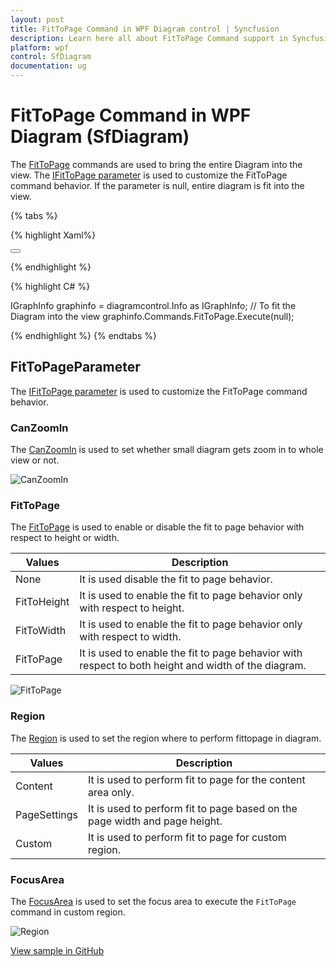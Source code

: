 ```yaml
---
layout: post
title: FitToPage Command in WPF Diagram control | Syncfusion
description: Learn here all about FitToPage Command support in Syncfusion WPF Diagram (SfDiagram) control and more.
platform: wpf
control: SfDiagram
documentation: ug
---
```


# FitToPage Command in WPF Diagram (SfDiagram)

The [FitToPage](https://help.syncfusion.com/cr/wpf/Syncfusion.UI.Xaml.Diagram.IDiagramCommands.html#Syncfusion_UI_Xaml_Diagram_IDiagramCommands_FitToPage) commands are used to bring the entire Diagram into the view. The [IFitToPage parameter](https://help.syncfusion.com/cr/wpf/Syncfusion.UI.Xaml.Diagram.FitToPageParameter.html) is used to customize the FitToPage command behavior.
If the parameter is null, entire diagram is fit into the view.

{% tabs %}

{% highlight Xaml%}

<Button Height="50" Content="FitToPage" Name="FitToPage" Command="Syncfusion:DiagramCommands.FitToPage"></Button>

{% endhighlight %}

{% highlight C# %}

IGraphInfo graphinfo = diagramcontrol.Info as IGraphInfo;
// To fit the Diagram into the view
graphinfo.Commands.FitToPage.Execute(null);

{% endhighlight %}
{% endtabs %}

## FitToPageParameter

The [IFitToPage parameter](https://help.syncfusion.com/cr/wpf/Syncfusion.UI.Xaml.Diagram.FitToPageParameter.html) is used to customize the FitToPage command behavior.

### CanZoomIn

The [CanZoomIn](https://help.syncfusion.com/cr/wpf/Syncfusion.UI.Xaml.Diagram.FitToPageParameter.html#Syncfusion_UI_Xaml_Diagram_FitToPageParameter_CanZoomIn) is used to set whether small diagram gets zoom in to whole view or not.

![CanZoomIn](Commands_Images/Commands_img18.gif)

### FitToPage 

The [FitToPage](https://help.syncfusion.com/cr/wpf/Syncfusion.UI.Xaml.Diagram.FitToPageParameter.html#Syncfusion_UI_Xaml_Diagram_FitToPageParameter_FitToPage) is used to enable or disable the fit to page behavior with respect to height or width.

| Values | Description |
| --- | --- |
| None | It is used disable the fit to page behavior. |
| FitToHeight | It is used to enable the fit to page behavior only with respect to height. |
| FitToWidth | It is used to enable the fit to page behavior only with respect to width. |
| FitToPage | It is used to enable the fit to page behavior with respect to both height and width of the diagram. |

![FitToPage](Commands_Images/Commands_img19.gif)

### Region

The [Region](https://help.syncfusion.com/cr/wpf/Syncfusion.UI.Xaml.Diagram.FitToPageParameter.html#Syncfusion_UI_Xaml_Diagram_FitToPageParameter_Region) is used to set the region where to perform fittopage in diagram.

| Values | Description |
| --- | --- |
| Content | It is used to perform fit to page for the content area only. |
| PageSettings | It is used to perform fit to page based on the page width and page height. |
| Custom | It is used to perform fit to page for custom region. |

### FocusArea 

The [FocusArea](https://help.syncfusion.com/cr/wpf/Syncfusion.UI.Xaml.Diagram.FitToPageParameter.html#Syncfusion_UI_Xaml_Diagram_FitToPageParameter_FocusArea) is used to set the focus area to execute the  `FitToPage` command in custom region. 

![Region](Commands_Images/Commands_img20.gif)

[View sample in GitHub](https://github.com/SyncfusionExamples/WPF-Diagram-Examples/tree/master/Samples/Commands/Fit%20to%20page%20command)
